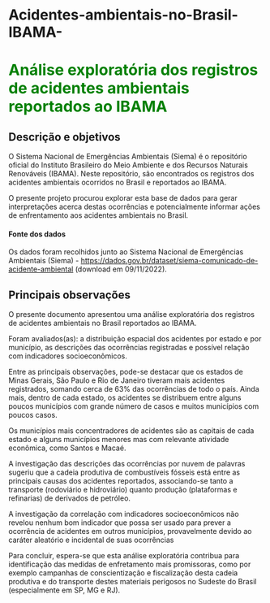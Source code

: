 # Acidentes-ambientais-no-Brasil-IBAMA-

# <font color='green' style='font-size: 30px;'>Análise exploratória dos registros de acidentes ambientais reportados ao IBAMA</font>

## Descrição e objetivos

O Sistema Nacional de Emergências Ambientais (Siema) é o repositório oficial do Instituto Brasileiro do Meio Ambiente e dos Recursos Naturais Renováveis (IBAMA). Neste repositório, são encontrados os registros dos acidentes ambientais ocorridos no Brasil e reportados ao IBAMA.

O presente projeto procurou explorar esta base de dados para gerar interpretações acerca destas ocorrências e potencialmente informar ações de enfrentamento aos acidentes ambientais no Brasil.

#### Fonte dos dados

Os dados foram recolhidos junto ao Sistema Nacional de Emergências Ambientais (Siema) - https://dados.gov.br/dataset/siema-comunicado-de-acidente-ambiental (download em 09/11/2022).

## Principais observações

O presente documento apresentou uma análise exploratória dos registros de acidentes ambientais no Brasil reportados ao IBAMA.

Foram avaliados(as): a distribuição espacial dos acidentes por estado e por município, as descrições das ocorrências registradas e possível relação com indicadores socioeconômicos.

Entre as principais observações, pode-se destacar que os estados de Minas Gerais, São Paulo e Rio de Janeiro tiveram mais acidentes registrados, somando cerca de 63% das ocorrências de todo o país. Ainda mais, dentro de cada estado, os acidentes se distribuem entre alguns poucos municípios com grande número de casos e muitos municípios com poucos casos.

Os municípios mais concentradores de acidentes são as capitais de cada estado e alguns municípios menores mas com relevante atividade econômica, como Santos e Macaé.

A investigação das descrições das ocorrências por nuvem de palavras sugeriu que a cadeia produtiva de combustíveis fósseis está entre as principais causas dos acidentes reportados, associando-se tanto a transporte (rodoviário e hidroviário) quanto produção (plataformas e refinarias) de derivados de petróleo.

A investigação da correlação com indicadores socioeconômicos não revelou nenhum bom indicador que possa ser usado para prever a ocorrência de acidentes em outros municípios, provavelmente devido ao caráter aleatório e incidental de suas ocorrências 

Para concluir, espera-se que esta análise exploratória contribua para identificação das medidas de enfretamento mais promissoras, como por exemplo campanhas de conscientização e fiscalização desta cadeia produtiva e do transporte destes materiais perigosos no Sudeste do Brasil (especialmente em SP, MG e RJ).
